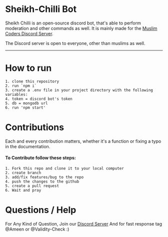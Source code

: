 # Sheikh-Chilli Bot

Sheikh Chilli is an open-source discord bot, that's able to perform moderation and other commands as well. It is mainly made for the [Muslim Coders Discord Server](https://discord.gg/Vtnv3tBJem).

The Discord server is open to everyone, other than muslims as well.

---

# How to run
```
1. clone this repository
2. run `npm i` 
3. create a .env file in your project directory with the following variables:
4. token = discord bot's token 
5. db = mongodb url 
6. run 'npm start' 
```
 
# Contributions
Each and every contribution matters, whether it's a function or fixing a typo in the documentation.
    
#### To Contribute follow these steps:
    1. Fork this repo and clone it to your local computer
    2. create branch
    3. add/fix features/bug to the repo
    4. push the changes to the github
    5. create a pull request
    6. Wait and pray

# Questions / Help

For Any Kind of Question, Join our [Discord Server](https://discord.gg/Vtnv3tBJem)
And for fast response tag @Ameen or @Validity-Check 
:)
 